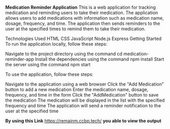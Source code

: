 **Medication Reminder Application**
This is a web application for tracking medication and reminding users to take their medication. The application allows users to add medications with information such as medication name, dosage, frequency, and time. The application then sends reminders to the user at the specified times to remind them to take their medication.

Technologies Used
HTML
CSS
JavaScript
Node.js
Express
Getting Started
To run the application locally, follow these steps:


Navigate to the project directory using the command cd medication-reminder-app
Install the dependencies using the command npm install
Start the server using the command npm start

To use the application, follow these steps:

Navigate to the application using a web browser
Click the "Add Medication" button to add a new medication
Enter the medication name, dosage, frequency, and time in the form
Click the "AddMedication" button to save the medication
The medication will be displayed in the list with the specified frequency and time
The application will send a reminder notification to the user at the specified time  

**By using this Link** https://remainm.ccbp.tech/  **you able to view the output**


